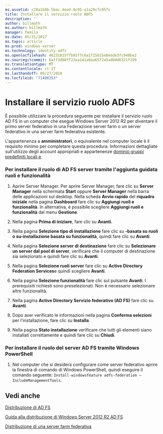 ```yaml
---
ms.assetid: c28a1b8b-5bec-4eed-8c95-a1a29cfc957c
title: Installare il servizio ruolo ADFS
description: ''
author: billmath
ms.author: billmath
manager: femila
ms.date: 05/31/2017
ms.topic: article
ms.prod: windows-server
ms.technology: identity-adfs
ms.openlocfilehash: 46231015ffb91f7c6a1f15615e0eede3fc948be2
ms.sourcegitcommit: 6aff3d88ff22ea141a6ea6572a5ad8dd6321f199
ms.translationtype: MT
ms.contentlocale: it-IT
ms.lasthandoff: 09/27/2019
ms.locfileid: "71408353"
---
```

# <a name="install-the-ad-fs-role-service"></a>Installare il servizio ruolo ADFS

È possibile utilizzare la procedura seguente per installare il servizio ruolo AD FS in un computer che esegue Windows Server 2012 R2 per diventare il primo server federativo in una Federazione server farm o un server federativo in una server farm federativa esistente.  
  
L'appartenenza a **amministratori**, o equivalente nel computer locale è il requisito minimo per completare questa procedura.  Informazioni dettagliate sull'utilizzo degli account appropriati e appartenenze [dominio gruppi predefiniti locali e](https://go.microsoft.com/fwlink/?LinkId=83477).   
  
### <a name="to-install-the-ad-fs-server-role-via-the-add-roles-and-features-wizard"></a>Per installare il ruolo di AD FS server tramite l'aggiunta guidata ruoli e funzionalità  
  
1.  Aprire Server Manager. Per aprire Server Manager, fare clic su **Server Manager** nella schermata **Start** oppure **Server Manager** nella barra delle applicazioni sul desktop. Nella scheda **Avvio rapido** del **riquadro iniziale** nella pagina **Dashboard** fare clic su **Aggiungi ruoli e funzionalità**. In alternativa, è possibile scegliere **Aggiungi ruoli e funzionalità** dal menu **Gestione**.  
  
2.  Nella pagina **Prima di iniziare**, fare clic su **Avanti**.  
  
3.  Nella pagina **Selezione tipo di installazione** fare clic su **\-basata su ruoli o su\-installazione basata su funzionalità**, quindi fare clic su **Avanti**.  
  
4.  Nella pagina **Selezione server di destinazione** fare clic su **Selezionare un server dal pool di server**, verificare che il computer di destinazione sia selezionato e quindi fare clic su **Avanti**.  
  
5.  Nella pagina **Selezione ruoli server** fare clic su **Active Directory Federation Services**e quindi scegliere **Avanti**.  
  
6.  Nella pagina **Selezione funzionalità** fare clic sul pulsante **Avanti**. I prerequisiti richiesti sono preselezionati. Non è necessario selezionare altre funzionalità.  
  
7.  Nella pagina **Active Directory Servizio federativo \(AD FS\)** fare clic su **Avanti**.  
  
8.  Dopo aver verificato le informazioni nella pagina **Conferma selezioni** per l'installazione, fare clic su **Installa**.  
  
9. Nella pagina **Stato installazione** verificare che tutti gli elementi siano installati correttamente e quindi fare clic su **Chiudi**.  
  
### <a name="to-install-the-ad-fs-server-role-via-windows-powershell"></a>Per installare il ruolo del server AD FS tramite Windows PowerShell  
  
1.  Nel computer che si desidera configurare come server federativo aprire la finestra di comando di Windows PowerShell, quindi eseguire il comando seguente: `Install-windowsfeature adfs-federation –IncludeManagementTools`.  
  
## <a name="see-also"></a>Vedi anche 

[Distribuzione di AD FS](../../ad-fs/AD-FS-Deployment.md)  

[Guida alla distribuzione di Windows Server 2012 R2 AD FS](../../ad-fs/deployment/Windows-Server-2012-R2-AD-FS-Deployment-Guide.md)  
 
[Distribuzione di una server farm federativa](../../ad-fs/deployment/Deploying-a-Federation-Server-Farm.md)  
  

